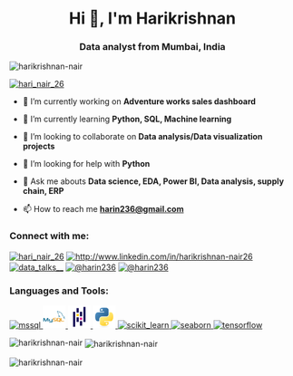 <h1 align="center">Hi 👋, I'm Harikrishnan</h1>
<h3 align="center">Data analyst from Mumbai, India</h3>

<p align="left"> <img src="https://komarev.com/ghpvc/?username=harikrishnan-nair&label=Profile%20views&color=0e75b6&style=flat" alt="harikrishnan-nair" /> </p>

<p align="left"> <a href="https://twitter.com/hari_nair_26" target="blank"><img src="https://img.shields.io/twitter/follow/hari_nair_26?logo=twitter&style=for-the-badge" alt="hari_nair_26" /></a> </p>

- 🔭 I’m currently working on **Adventure works sales dashboard**

- 🌱 I’m currently learning **Python, SQL, Machine learning**

- 👯 I’m looking to collaborate on **Data analysis/Data visualization projects**

- 🤝 I’m looking for help with **Python**

- 💬 Ask me abouts **Data science, EDA, Power BI, Data analysis, supply chain, ERP**

- 📫 How to reach me **harin236@gmail.com**

<h3 align="left">Connect with me:</h3>
<p align="left">
<a href="https://twitter.com/hari_nair_26" target="blank"><img align="center" src="https://raw.githubusercontent.com/rahuldkjain/github-profile-readme-generator/master/src/images/icons/Social/twitter.svg" alt="hari_nair_26" height="30" width="40" /></a>
<a href="https://linkedin.com/in/http://www.linkedin.com/in/harikrishnan-nair26" target="blank"><img align="center" src="https://raw.githubusercontent.com/rahuldkjain/github-profile-readme-generator/master/src/images/icons/Social/linked-in-alt.svg" alt="http://www.linkedin.com/in/harikrishnan-nair26" height="30" width="40" /></a>
<a href="https://instagram.com/data_talks__" target="blank"><img align="center" src="https://raw.githubusercontent.com/rahuldkjain/github-profile-readme-generator/master/src/images/icons/Social/instagram.svg" alt="data_talks__" height="30" width="40" /></a>
<a href="https://medium.com/@harin236" target="blank"><img align="center" src="https://raw.githubusercontent.com/rahuldkjain/github-profile-readme-generator/master/src/images/icons/Social/medium.svg" alt="@harin236" height="30" width="40" /></a>
<a href="https://www.hackerrank.com/@harin236" target="blank"><img align="center" src="https://raw.githubusercontent.com/rahuldkjain/github-profile-readme-generator/master/src/images/icons/Social/hackerrank.svg" alt="@harin236" height="30" width="40" /></a>
</p>

<h3 align="left">Languages and Tools:</h3>
<p align="left"> <a href="https://www.microsoft.com/en-us/sql-server" target="_blank" rel="noreferrer"> <img src="https://www.svgrepo.com/show/303229/microsoft-sql-server-logo.svg" alt="mssql" width="40" height="40"/> </a> <a href="https://www.mysql.com/" target="_blank" rel="noreferrer"> <img src="https://raw.githubusercontent.com/devicons/devicon/master/icons/mysql/mysql-original-wordmark.svg" alt="mysql" width="40" height="40"/> </a> <a href="https://pandas.pydata.org/" target="_blank" rel="noreferrer"> <img src="https://raw.githubusercontent.com/devicons/devicon/2ae2a900d2f041da66e950e4d48052658d850630/icons/pandas/pandas-original.svg" alt="pandas" width="40" height="40"/> </a> <a href="https://www.python.org" target="_blank" rel="noreferrer"> <img src="https://raw.githubusercontent.com/devicons/devicon/master/icons/python/python-original.svg" alt="python" width="40" height="40"/> </a> <a href="https://scikit-learn.org/" target="_blank" rel="noreferrer"> <img src="https://upload.wikimedia.org/wikipedia/commons/0/05/Scikit_learn_logo_small.svg" alt="scikit_learn" width="40" height="40"/> </a> <a href="https://seaborn.pydata.org/" target="_blank" rel="noreferrer"> <img src="https://seaborn.pydata.org/_images/logo-mark-lightbg.svg" alt="seaborn" width="40" height="40"/> </a> <a href="https://www.tensorflow.org" target="_blank" rel="noreferrer"> <img src="https://www.vectorlogo.zone/logos/tensorflow/tensorflow-icon.svg" alt="tensorflow" width="40" height="40"/> </a> </p>

<p><img align="left" src="https://github-readme-stats.vercel.app/api/top-langs?username=harikrishnan-nair&show_icons=true&locale=en&layout=compact" alt="harikrishnan-nair" /></p>

<p>&nbsp;<img align="center" src="https://github-readme-stats.vercel.app/api?username=harikrishnan-nair&show_icons=true&locale=en" alt="harikrishnan-nair" /></p>

<p><img align="center" src="https://github-readme-streak-stats.herokuapp.com/?user=harikrishnan-nair&" alt="harikrishnan-nair" /></p>
